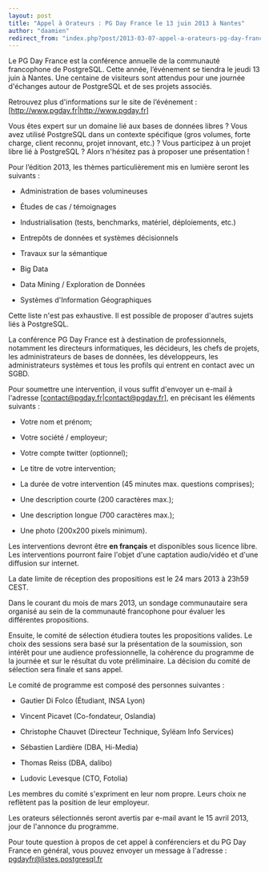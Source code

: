 ```yaml
---
layout: post
title: "Appel à Orateurs : PG Day France le 13 juin 2013 à Nantes"
author: "daamien"
redirect_from: "index.php?post/2013-03-07-appel-a-orateurs-pg-day-france-le-13-juin-2013-a-nantes "
---
```




Le PG Day France est la conférence annuelle de la communauté francophone de PostgreSQL. Cette année, l’événement se tiendra le jeudi 13 juin à Nantes. Une centaine de visiteurs sont attendus pour une journée d'échanges autour de PostgreSQL et de ses projets associés. 



Retrouvez plus d'informations sur le site de l’événement : [http://www.pgday.fr|http://www.pgday.fr]



Vous êtes expert sur un domaine lié aux bases de données libres ? Vous avez utilisé PostgreSQL dans un contexte spécifique (gros volumes, forte charge, client reconnu, projet innovant, etc.) ? Vous participez à un projet libre lié à PostgreSQL ? Alors n'hésitez pas à proposer une présentation !



Pour l’édition 2013, les thèmes particulièrement mis en lumière seront les suivants :



* Administration de bases volumineuses

* Études de cas / témoignages

* Industrialisation (tests, benchmarks, matériel, déploiements, etc.)

* Entrepôts de données et systèmes décisionnels

* Travaux sur la sémantique

* Big Data

* Data Mining / Exploration de Données

* Systèmes d'Information Géographiques



Cette liste n'est pas exhaustive. Il est possible de proposer d'autres sujets liés à PostgreSQL.



La conférence PG Day France est à destination de professionnels, notamment les directeurs informatiques, les décideurs, les chefs de projets, les administrateurs de bases de données, les développeurs, les administrateurs systèmes et tous les profils qui entrent en contact avec un SGBD. 



Pour soumettre une intervention, il vous suffit d'envoyer un e-mail à l'adresse [contact@pgday.fr|contact@pgday.fr], en précisant les éléments suivants :



* Votre nom et prénom;

* Votre société / employeur;

* Votre compte twitter (optionnel);

* Le titre de votre intervention;

* La durée de votre intervention (45 minutes max. questions comprises);

* Une description courte (200 caractères max.);

* Une description longue (700 caractères max.);

* Une photo (200x200 pixels minimum).



Les interventions devront être __en français__ et disponibles sous licence libre. Les interventions pourront faire l'objet d'une captation audio/vidéo et d'une diffusion sur internet.



La date limite de réception des propositions est le 24 mars 2013 à 23h59 CEST. 



Dans le courant du mois de mars 2013, un sondage communautaire sera organisé au sein de la communauté francophone pour évaluer les différentes propositions.



Ensuite, le comité de sélection étudiera toutes les propositions valides. Le choix des sessions sera basé sur la présentation de la soumission, son intérêt pour une audience professionnelle, la cohérence du programme de la journée et sur le résultat du vote préliminaire. La décision du comité de sélection sera finale et sans appel. 



Le comité de programme est composé des personnes suivantes : 



* Gautier Di Folco (Étudiant, INSA Lyon)

* Vincent Picavet (Co-fondateur, Oslandia)

* Christophe Chauvet	(Directeur Technique, Sylëam Info Services)

* Sébastien Lardière	(DBA, Hi-Media)

* Thomas Reiss	(DBA, dalibo)

* Ludovic Levesque	 (CTO, Fotolia)



Les membres du comité s'expriment en leur nom propre. Leurs choix ne reflètent pas la position de leur employeur.



Les orateurs sélectionnés seront avertis par e-mail avant le 15 avril 2013, jour de l'annonce du programme.



Pour toute question à propos de cet appel à conférenciers et du PG Day France en général, vous pouvez envoyer un message à l'adresse : pgdayfr@listes.postgresql.fr